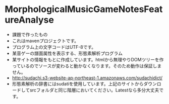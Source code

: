 # MorphologicalMusicGameNotesFeatureAnalyse
- 課題で作ったもの
- これはmavenプロジェクトです。
- プログラム上の文字コードはUTF-8です。
- 某音ゲーの譜面属性を表示する、形態素解析プログラム
- 某サイトの情報をもとに作成しています。htmlから無理やりDOMツリーを作っているのでソースが変わると動かなくなります。そのため動作は保証しません。
- http://sudachi.s3-website-ap-northeast-1.amazonaws.com/sudachidict/
- 形態素解析の辞書にはsudatiを使用しています。上記のサイトからダウンロードしてsrcフォルダと同じ階層においてください。Latestなら多分大丈夫です。
